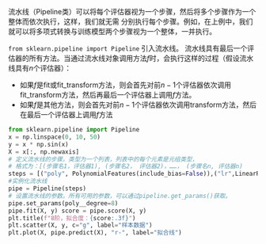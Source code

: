 流水线（Pipeline类）可以将每个评估器视为一个步骤，然后将多个步骤作为一个整体而依次执行，这样，我们就无需 分别执行每个步骤。例如，在上例中，我们就可以将多项式转换与训练模型两个步骤视为一个整体，一并执行。

`from sklearn.pipeline import Pipeline` 引入流水线。
流水线具有最后一个评估器的所有方法。当通过流水线对象调用方法$f$时，会执行这样的过程（假设流水线具有$n$个评估器）：
  + 如果$f$是fit或fit_transform方法，则会首先对前$n-1$个评估器依次调用fit_transform方法，然后再最后一个评估器上调用$f$方法。
  + 如果$f$是其他方法，则会首先对前$n-1$个评估器依次调用transform方法，然后在最后一个评估器上调用$f$方法

``` python
from sklearn.pipeline import Pipeline 
x = np.linspace(0, 10, 50) 
y = x * np.sin(x) 
X = x[:, np.newaxis] 
# 定义流水线的步骤。类型为一个列表，列表中的每个元素是元组类型， 
# 格式为：[(步骤名1，评估器1), (步骤名2， 评估器2)，……， (步骤名n, 评估器n) 
steps = [("poly", PolynomialFeatures(include_bias=False)),("lr",LinearRegression())] 
#实例化流水线
pipe = Pipeline(steps) 
# 设置流水线的参数。所有可用的参数，可以通过pipeline.get_params()获取。
pipe.set_params(poly__degree=8) 
pipe.fit(X, y) score = pipe.score(X, y) 
plt.title(f"8阶，拟合度：{score:.3f}") 
plt.scatter(X, y, c="g", label="样本数据") 
plt.plot(X, pipe.predict(X), "r-", label="拟合线")
```

